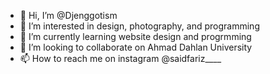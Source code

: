 - 👋 Hi, I’m @Djenggotism
- 👀 I’m interested in design, photography, and programming
- 🌱 I’m currently learning website design and progrmming
- 💞️ I’m looking to collaborate on Ahmad Dahlan University
- 📫 How to reach me on instagram @saidfariz____

<!---
Djenggotism/Djenggotism is a ✨ special ✨ repository because its `README.md` (this file) appears on your GitHub profile.
You can click the Preview link to take a look at your changes.
--->
